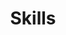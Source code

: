 ---
title : "Skills"
skill_list:
# skill item loop
- name : "Programming and Scripting"
  image : "images/icons/development.png"
  description: "C++, C, Python, Bash, GO"
  
# skill item loop
- name : "Linux"
  image : "images/icons/linux.png"
  description: "Never enough"
  
# skill item loop
- name : "Teamwork"
  image : "images/icons/team.png"
  description: "N heads are better than 1"

# skill item loop
- name : "Web development"
  image : "images/icons/globe.png"
  description: "Spring, Angular, JavaScript" 

# skill item loop
- name : "Cloud systems"
  image : "images/icons/network.png"
  description: "K8s, Docker, Prometheus and so on"

# skill item loop
- name : "Attention to detail"
  image : "images/icons/loupe.png"
  description: "Until I lose my mind"
  
# skill item loop
- name : "Stress resistant"
  image : "images/icons/stress.png"
  description: "Also thanks to PoliTo!"

# skill item loop
- name : "Time management"
  image : "images/icons/time-management.png"
  description: "Divide et impera!"

# skill item loop
- name : "Excellent cook"
  image : "images/icons/cooking.png"
  description: "Especially Sicilian specialties!"



# custom style
custom_class: "" 
custom_attributes: "" 
custom_css: ""
---